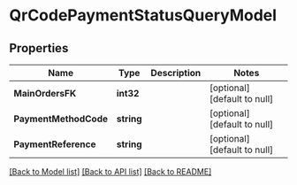 # QrCodePaymentStatusQueryModel

## Properties
Name | Type | Description | Notes
------------ | ------------- | ------------- | -------------
**MainOrdersFK** | **int32** |  | [optional] [default to null]
**PaymentMethodCode** | **string** |  | [optional] [default to null]
**PaymentReference** | **string** |  | [optional] [default to null]

[[Back to Model list]](../README.md#documentation-for-models) [[Back to API list]](../README.md#documentation-for-api-endpoints) [[Back to README]](../README.md)


